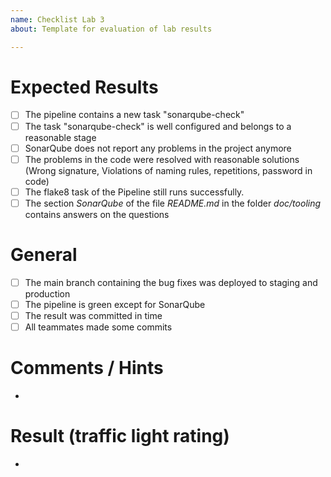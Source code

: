 ```yaml
---
name: Checklist Lab 3
about: Template for evaluation of lab results

---
```


# Expected Results
- [ ] The pipeline contains a new task "sonarqube-check"
- [ ] The task "sonarqube-check" is well configured and belongs to a reasonable stage
- [ ] SonarQube does not report any problems in the project anymore 
- [ ] The problems in the code were resolved with reasonable solutions (Wrong signature, Violations of naming rules, repetitions, password in code)
- [ ] The flake8 task of the Pipeline still runs successfully.
- [ ] The section _SonarQube_ of the file _README.md_ in the folder _doc/tooling_ contains answers on the questions 

# General
- [ ] The main branch containing the bug fixes was deployed to staging and production
- [ ] The pipeline is green except for SonarQube
- [ ] The result was committed in time
- [ ] All teammates made some commits 

# Comments / Hints
- 

# Result (traffic light rating)
- 
